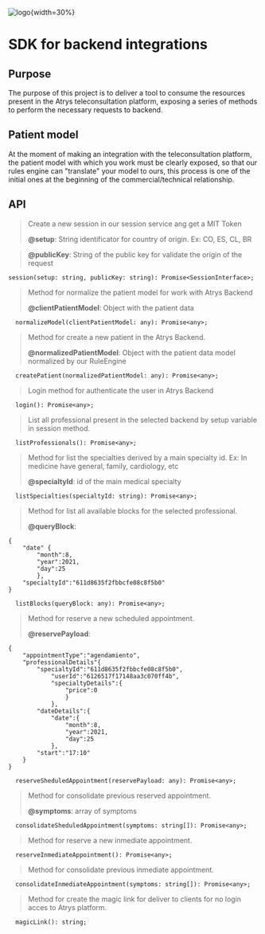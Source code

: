 ![logo](https://www.atryshealth.com/images/17241/default.jpg){width=30%}


# SDK for backend integrations

## Purpose
The purpose of this project is to deliver a tool to consume the resources present in the Atrys teleconsultation platform, exposing a series of methods to perform the necessary requests to backend.

## Patient model
At the moment of making an integration with the teleconsultation platform, the patient model with which you work must be clearly exposed, so that our rules engine can "translate" your model to ours, this process is one of the initial ones at the beginning of the commercial/technical relationship.


## API
> Create a new session in our session service ang get a MIT Token
>
>**@setup**: String identificator for country of origin. Ex: CO, ES, CL, BR

>**@publicKey**: String of the public key for validate the origin of the request

```
session(setup: string, publicKey: string): Promise<SessionInterface>;
```

> Method for normalize the patient model for work with Atrys Backend
> 
>**@clientPatientModel**: Object with the patient data

```
  normalizeModel(clientPatientModel: any): Promise<any>;
```
> Method for create a new patient in the Atrys Backend.
> 
>**@normalizedPatientModel**: Object with the patient data model normalized by our RuleEngine

```
  createPatient(normalizedPatientModel: any): Promise<any>;
```

>Login method for authenticate the user in Atrys Backend

```
  login(): Promise<any>;
```

>List all professional present in the selected backend by setup variable in session method.

```
  listProfessionals(): Promise<any>;
```

> Method for list the specialties derived by a main specialty id. Ex: In medicine have general, family, cardiology, etc
> 
>**@specialtyId**: id of the main medical specialty

```
  listSpecialties(specialtyId: string): Promise<any>;
```

> Method for list all available blocks for the selected professional.
> 
>**@queryBlock**:

```
{
	"date" {
		"month":8,
		"year":2021,
		"day":25
		},
	"specialtyId":"611d8635f2fbbcfe08c8f5b0"
}
```

```
  listBlocks(queryBlock: any): Promise<any>;
```

> Method for reserve a new scheduled appointment.
> 
>**@reservePayload**:

```
{
	"appointmentType":"agendamiento",
	"professionalDetails"{
		"specialtyId":"611d8635f2fbbcfe08c8f5b0",
			"userId":"6126517f17148aa3c070ff4b",
			"specialtyDetails":{
				"price":0
				}
			},
		"dateDetails":{
			"date":{
				"month":8,
				"year":2021,
				"day":25
			},
		"start":"17:10"
	}
}
```

```
  reserveSheduledAppointment(reservePayload: any): Promise<any>;
```

> Method for consolidate previous reserved appointment.
> 
>**@symptoms**: array of symptoms

```
  consolidateSheduledAppointment(symptoms: string[]): Promise<any>;
```

> Method for reserve a new inmediate appointment.

```
  reserveInmediateAppointment(): Promise<any>;
```

> Method for consolidate previous inmediate appointment.

```
  consolidateInmediateAppointment(symptoms: string[]): Promise<any>;
```

> Method for create the magic link for deliver to clients for no login acces to Atrys platform.

```
  magicLink(): string;
```
